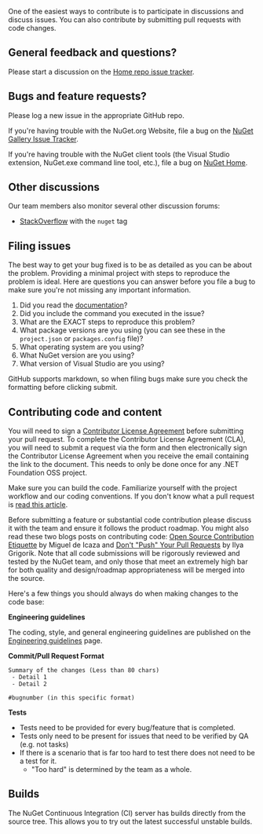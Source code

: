 One of the easiest ways to contribute is to participate in discussions and discuss issues. You can also contribute by submitting pull requests with code changes.

## General feedback and questions?

Please start a discussion on the [Home repo issue tracker](https://github.com/NuGet/Home/issues).

## Bugs and feature requests?

Please log a new issue in the appropriate GitHub repo.

If you're having trouble with the NuGet.org Website, file a bug on the [NuGet Gallery Issue Tracker](https://github.com/nuget/NuGetGallery/issues).

If you're having trouble with the NuGet client tools (the Visual Studio extension, NuGet.exe command line tool, etc.), file a bug on [NuGet Home](https://github.com/nuget/home/issues).

## Other discussions

Our team members also monitor several other discussion forums:

* [StackOverflow](http://stackoverflow.com/questions/tagged/nuget) with the `nuget` tag

## Filing issues

The best way to get your bug fixed is to be as detailed as you can be about the problem. Providing a minimal project with steps to reproduce the problem is ideal. Here are questions you can answer before you file a bug to make sure you're not missing any important information.

1. Did you read the [documentation](http://docs.nuget.org)?
2. Did you include the command you executed in the issue?
3. What are the EXACT steps to reproduce this problem?
4. What package versions are you using (you can see these in the `project.json` or `packages.config` file)?
5. What operating system are you using?
6. What NuGet version are you using?
7. What version of Visual Studio are you using?

GitHub supports markdown, so when filing bugs make sure you check the formatting before clicking submit.

## Contributing code and content

You will need to sign a [Contributor License Agreement](https://cla.dotnetfoundation.org/) before submitting your pull request. To complete the Contributor License Agreement (CLA), you will need to submit a request via the form and then electronically sign the Contributor License Agreement when you receive the email containing the link to the document. This needs to only be done once for any .NET Foundation OSS project.

Make sure you can build the code. Familiarize yourself with the project workflow and our coding conventions. If you don't know what a pull request is [read this article](https://help.github.com/articles/using-pull-requests).

Before submitting a feature or substantial code contribution please discuss it with the team and ensure it follows the product roadmap. You might also read these two blogs posts on contributing code: [Open Source Contribution Etiquette](http://tirania.org/blog/archive/2010/Dec-31.html) by Miguel de Icaza and [Don't "Push" Your Pull Requests](http://www.igvita.com/2011/12/19/dont-push-your-pull-requests/) by Ilya Grigorik. Note that all code submissions will be rigorously reviewed and tested by the NuGet team, and only those that meet an extremely high bar for both quality and design/roadmap appropriateness will be merged into the source.

Here's a few things you should always do when making changes to the code base:

**Engineering guidelines**

The coding, style, and general engineering guidelines are published on the [Engineering guidelines](https://github.com/NuGet/Home/wiki/Coding-Guidelines) page.

**Commit/Pull Request Format**

```
Summary of the changes (Less than 80 chars)
 - Detail 1
 - Detail 2

#bugnumber (in this specific format)
```

**Tests**

* Tests need to be provided for every bug/feature that is completed.
* Tests only need to be present for issues that need to be verified by QA (e.g. not tasks)
* If there is a scenario that is far too hard to test there does not need to be a test for it.
  * "Too hard" is determined by the team as a whole.

## Builds

The NuGet Continuous Integration (CI) server has builds directly from the source tree. This allows you to try out the latest successful unstable builds.